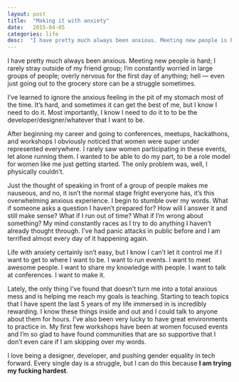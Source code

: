```yaml
---
layout: post
title:  "Making it with anxiety"
date:   2015-04-05
categories: life
desc:  "I have pretty much always been anxious. Meeting new people is hard; I rarely stray outside of my friend group; I’m constantly worried in large groups of people; overly nervous for the first day of anything; hell — even just going out to the grocery store can be a struggle sometimes."
---
```


I have pretty much always been anxious. Meeting new people is hard; I rarely stray outside of my friend group; I’m constantly worried in large groups of people; overly nervous for the first day of anything; hell — even just going out to the grocery store can be a struggle sometimes.

I’ve learned to ignore the anxious feeling in the pit of my stomach most of the time. It’s hard, and sometimes it can get the best of me, but I know I need to do it. Most importantly, I know I need to do it to to be the developer/designer/whatever that I want to be.

After beginning my career and going to conferences, meetups, hackathons, and workshops I obviously noticed that women were super under represented everywhere. I rarely saw women participating in these events, let alone running them. I wanted to be able to do my part, to be a role model for women like me just getting started. The only problem was, well, I physically couldn’t.

Just the thought of speaking in front of a group of people makes me nauseous, and no, it isn’t the normal stage fright everyone has, it’s this overwhelming anxious experience. I begin to stumble over my words. What if someone asks a question I haven’t prepared for? How will I answer it and still make sense? What if I run out of time? What if I’m wrong about something? My mind constantly races as I try to do anything I haven’t already thought through. I’ve had panic attacks in public before and I am terrified almost every day of it happening again.

Life with anxiety certainly isn’t easy, but I know I can’t let it control me if I want to get to where I want to be. I want to run events. I want to meet awesome people. I want to share my knowledge with people. I want to talk at conferences. I want to make it.

Lately, the only thing I’ve found that doesn’t turn me into a total anxious mess and is helping me reach my goals is teaching. Starting to teach topics that I have spent the last 5 years of my life immersed in is incredibly rewarding. I know these things inside and out and I could talk to anyone about them for hours. I’ve also been very lucky to have great environments to practice in. My first few workshops have been at women focused events and I’m so glad to have found communities that are so supportive that I don’t even care if I am skipping over my words.

I love being a designer, developer, and pushing gender equality in tech forward. Every single day is a struggle, but I can do this because **I am trying my fucking hardest**.

